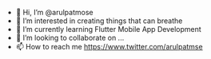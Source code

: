 - 👋 Hi, I’m @arulpatmose
- 👀 I’m interested in creating things that can breathe
- 🌱 I’m currently learning Flutter Mobile App Development
- 💞️ I’m looking to collaborate on ...
- 📫 How to reach me https://www.twitter.com/arulpatmse

<!---
arulpatmose/arulpatmose is a ✨ special ✨ repository because its `README.md` (this file) appears on your GitHub profile.
You can click the Preview link to take a look at your changes.
--->
